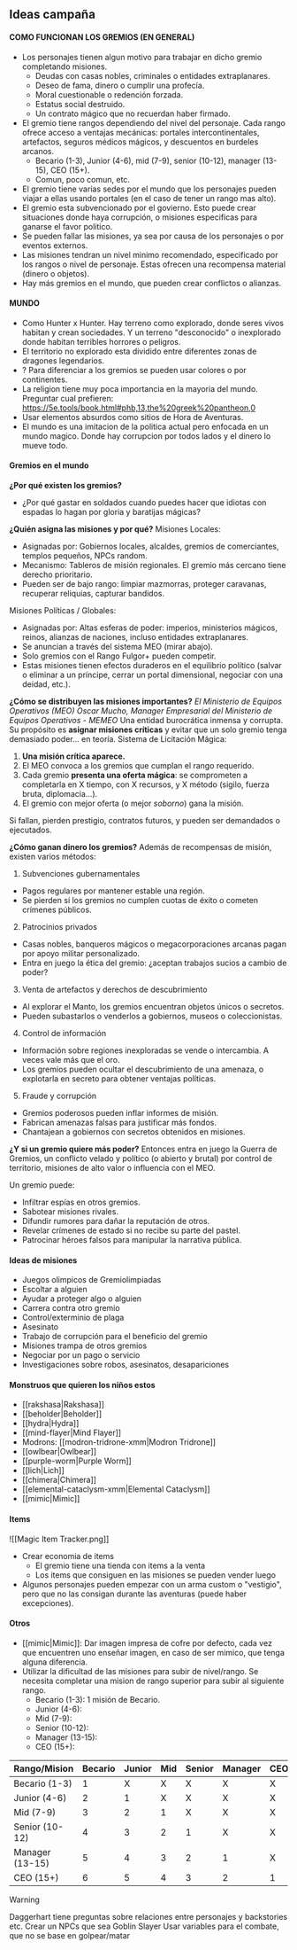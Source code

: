 ## **Ideas campaña**
#### **COMO FUNCIONAN LOS GREMIOS (EN GENERAL)**
- Los personajes tienen algun motivo para trabajar en dicho gremio completando misiones.
	- Deudas con casas nobles, criminales o entidades extraplanares.
    - Deseo de fama, dinero o cumplir una profecía.
    - Moral cuestionable o redención forzada.
    - Estatus social destruido.
    - Un contrato mágico que no recuerdan haber firmado.
- El gremio tiene rangos dependiendo del nivel del personaje. Cada rango ofrece acceso a ventajas mecánicas: portales intercontinentales, artefactos, seguros médicos mágicos, y descuentos en burdeles arcanos.
	- Becario (1-3), Junior (4-6), mid (7-9), senior (10-12), manager (13-15), CEO (15+).
	- Comun, poco comun, etc.
- El gremio tiene varias sedes por el mundo que los personajes pueden viajar a ellas usando portales (en el caso de tener un rango mas alto).
- El gremio esta subvencionado por el govierno. Esto puede crear situaciones donde haya corrupción, o misiones especificas para ganarse el favor politico.
- Se pueden fallar las misiones, ya sea por causa de los personajes o por eventos externos.
- Las misiones tendran un nivel minimo recomendado, especificado por los rangos o nivel de personaje. Estas ofrecen una recompensa material (dinero o objetos).
- Hay más gremios en el mundo, que pueden crear conflictos o alianzas.

#### **MUNDO**
- Como Hunter x Hunter. Hay terreno como explorado, donde seres vivos habitan y crean sociedades. Y un terreno "desconocido" o inexplorado donde habitan terribles horrores o peligros.
- El territorio no explorado esta dividido entre diferentes zonas de dragones legendarios.
- ? Para diferenciar a los gremios se pueden usar colores o por continentes.
- La religion tiene muy poca importancia en la mayoria del mundo. Preguntar cual prefieren: https://5e.tools/book.html#phb,13,the%20greek%20pantheon,0
- Usar elementos absurdos como sitios de Hora de Aventuras.
- El mundo es una imitacion de la politica actual pero enfocada en un mundo magico. Donde hay corrupcion por todos lados y el dinero lo mueve todo.

#### **Gremios en el mundo**
**¿Por qué existen los gremios?**
- ¿Por qué gastar en soldados cuando puedes hacer que idiotas con espadas lo hagan por gloria y baratijas mágicas?

**¿Quién asigna las misiones y por qué?**
Misiones Locales:
- Asignadas por: Gobiernos locales, alcaldes, gremios de comerciantes, templos pequeños, NPCs random.
- Mecanismo: Tableros de misión regionales. El gremio más cercano tiene derecho prioritario.
- Pueden ser de bajo rango: limpiar mazmorras, proteger caravanas, recuperar reliquias, capturar bandidos.

Misiones Políticas / Globales:
- Asignadas por: Altas esferas de poder: imperios, ministerios mágicos, reinos, alianzas de naciones, incluso entidades extraplanares.
- Se anuncian a través del sistema MEO (mirar abajo).
- Solo gremios con el Rango Fulgor+ pueden competir.
- Estas misiones tienen efectos duraderos en el equilibrio político (salvar o eliminar a un príncipe, cerrar un portal dimensional, negociar con una deidad, etc.).

**¿Cómo se distribuyen las misiones importantes?**
*El Ministerio de Equipos Operativos (MEO)*
*Oscar Mucho, Manager Empresarial del Ministerio de Equipos Operativos - MEMEO*
Una entidad burocrática inmensa y corrupta. Su propósito es **asignar misiones críticas** y evitar que un solo gremio tenga demasiado poder... en teoría.
Sistema de Licitación Mágica:
1. **Una misión crítica aparece.**
2. El MEO convoca a los gremios que cumplan el rango requerido.
3. Cada gremio **presenta una oferta mágica**: se comprometen a completarla en X tiempo, con X recursos, y X método (sigilo, fuerza bruta, diplomacia...).
4. El gremio con mejor oferta (o mejor _soborno_) gana la misión.

Si fallan, pierden prestigio, contratos futuros, y pueden ser demandados o ejecutados.

**¿Cómo ganan dinero los gremios?**
Además de recompensas de misión, existen varios métodos:
1. Subvenciones gubernamentales
- Pagos regulares por mantener estable una región.
- Se pierden si los gremios no cumplen cuotas de éxito o cometen crímenes públicos.

2. Patrocinios privados
- Casas nobles, banqueros mágicos o megacorporaciones arcanas pagan por apoyo militar personalizado.
- Entra en juego la ética del gremio: ¿aceptan trabajos sucios a cambio de poder?

3. Venta de artefactos y derechos de descubrimiento
- Al explorar el Manto, los gremios encuentran objetos únicos o secretos.
- Pueden subastarlos o venderlos a gobiernos, museos o coleccionistas.

4. Control de información
- Información sobre regiones inexploradas se vende o intercambia. A veces vale más que el oro.
- Los gremios pueden ocultar el descubrimiento de una amenaza, o explotarla en secreto para obtener ventajas políticas.

5. Fraude y corrupción
- Gremios poderosos pueden inflar informes de misión.
- Fabrican amenazas falsas para justificar más fondos.
- Chantajean a gobiernos con secretos obtenidos en misiones.

**¿Y si un gremio quiere más poder?**
Entonces entra en juego la Guerra de Gremios, un conflicto velado y político (o abierto y brutal) por control de territorio, misiones de alto valor o influencia con el MEO.

Un gremio puede:
- Infiltrar espías en otros gremios.
- Sabotear misiones rivales.
- Difundir rumores para dañar la reputación de otros.
- Revelar crímenes de estado si no recibe su parte del pastel.
- Patrocinar héroes falsos para manipular la narrativa pública.

#### **Ideas de misiones**
- Juegos olimpicos de Gremiolimpiadas
- Escoltar a alguien
- Ayudar a proteger algo o alguien
- Carrera contra otro gremio
- Control/exterminio de plaga
- Asesinato
- Trabajo de corrupción para el beneficio del gremio
- Misiones trampa de otros gremios
- Negociar por un pago o servicio
- Investigaciones sobre robos, asesinatos, desapariciones

#### Monstruos que quieren los niños estos
- [[rakshasa|Rakshasa]]
- [[beholder|Beholder]]
- [[hydra|Hydra]]
- [[mind-flayer|Mind Flayer]]
- Modrons: [[modron-tridrone-xmm|Modron Tridrone]]
- [[owlbear|Owlbear]]
- [[purple-worm|Purple Worm]]
- [[lich|Lich]]
- [[chimera|Chimera]]
- [[elemental-cataclysm-xmm|Elemental Cataclysm]]
- [[mimic|Mimic]]

#### Items
![[Magic Item Tracker.png]]
- Crear economia de items
	- El gremio tiene una tienda con items a la venta
	- Los items que consiguen en las misiones se pueden vender luego
- Algunos personajes pueden empezar con un arma custom o "vestigio", pero que no las consigan durante las aventuras (puede haber excepciones).

#### Otros
- [[mimic|Mimic]]: Dar imagen impresa de cofre por defecto, cada vez que encuentren uno enseñar imagen, en caso de ser mimico, que tenga alguna diferencia.
- Utilizar la dificultad de las misiones para subir de nivel/rango. Se necesita completar una mision de rango superior para subir al siguiente rango.
	- Becario (1-3): 1 misión de Becario.
	- Junior (4-6):
	- Mid (7-9):
	- Senior (10-12):
	- Manager (13-15):
	- CEO (15+):

| Rango/Mision    | Becario | Junior | Mid | Senior | Manager | CEO |
| --------------- | ------- | ------ | --- | ------ | ------- | --- |
| Becario (1-3)   | 1       | X      | X   | X      | X       | X   |
| Junior (4-6)    | 2       | 1      | X   | X      | X       | X   |
| Mid (7-9)       | 3       | 2      | 1   | X      | X       | X   |
| Senior (10-12)  | 4       | 3      | 2   | 1      | X       | X   |
| Manager (13-15) | 5       | 4      | 3   | 2      | 1       | X   |
| CEO (15+)       | 6       | 5      | 4   | 3      | 2       | 1   |



>[!warning]
>Daggerhart tiene preguntas sobre relaciones entre personajes y backstories etc.
>Crear un NPCs que sea Goblin Slayer
>Usar variables para el combate, que no se base en golpear/matar